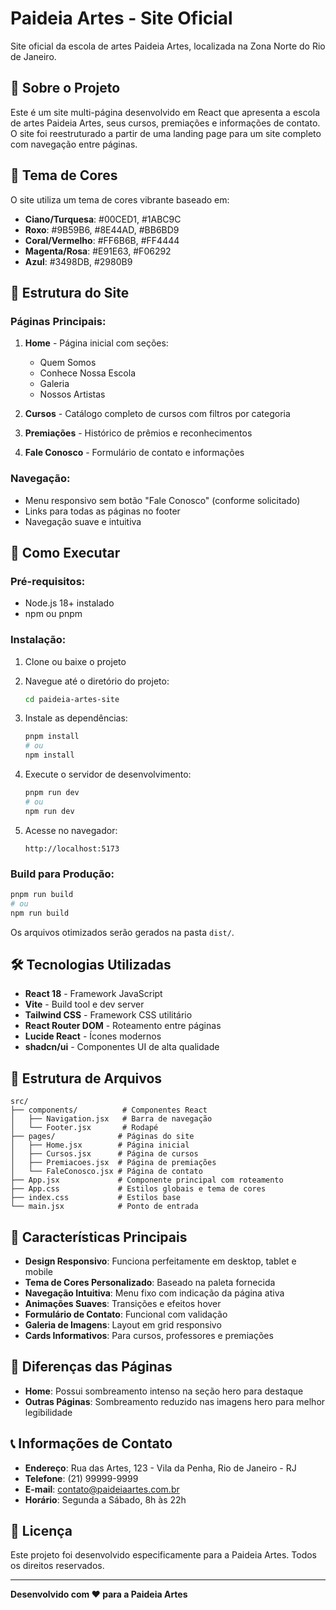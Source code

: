 # Paideia Artes - Site Oficial

Site oficial da escola de artes Paideia Artes, localizada na Zona Norte do Rio de Janeiro.

## 🎨 Sobre o Projeto

Este é um site multi-página desenvolvido em React que apresenta a escola de artes Paideia Artes, seus cursos, premiações e informações de contato. O site foi reestruturado a partir de uma landing page para um site completo com navegação entre páginas.

## 🌈 Tema de Cores

O site utiliza um tema de cores vibrante baseado em:
- **Ciano/Turquesa**: #00CED1, #1ABC9C
- **Roxo**: #9B59B6, #8E44AD, #BB6BD9
- **Coral/Vermelho**: #FF6B6B, #FF4444
- **Magenta/Rosa**: #E91E63, #F06292
- **Azul**: #3498DB, #2980B9

## 📱 Estrutura do Site

### Páginas Principais:
1. **Home** - Página inicial com seções:
   - Quem Somos
   - Conhece Nossa Escola
   - Galeria
   - Nossos Artistas

2. **Cursos** - Catálogo completo de cursos com filtros por categoria

3. **Premiações** - Histórico de prêmios e reconhecimentos

4. **Fale Conosco** - Formulário de contato e informações

### Navegação:
- Menu responsivo sem botão "Fale Conosco" (conforme solicitado)
- Links para todas as páginas no footer
- Navegação suave e intuitiva

## 🚀 Como Executar

### Pré-requisitos:
- Node.js 18+ instalado
- npm ou pnpm

### Instalação:
1. Clone ou baixe o projeto
2. Navegue até o diretório do projeto:
   ```bash
   cd paideia-artes-site
   ```

3. Instale as dependências:
   ```bash
   pnpm install
   # ou
   npm install
   ```

4. Execute o servidor de desenvolvimento:
   ```bash
   pnpm run dev
   # ou
   npm run dev
   ```

5. Acesse no navegador:
   ```
   http://localhost:5173
   ```

### Build para Produção:
```bash
pnpm run build
# ou
npm run build
```

Os arquivos otimizados serão gerados na pasta `dist/`.

## 🛠️ Tecnologias Utilizadas

- **React 18** - Framework JavaScript
- **Vite** - Build tool e dev server
- **Tailwind CSS** - Framework CSS utilitário
- **React Router DOM** - Roteamento entre páginas
- **Lucide React** - Ícones modernos
- **shadcn/ui** - Componentes UI de alta qualidade

## 📁 Estrutura de Arquivos

```
src/
├── components/          # Componentes React
│   ├── Navigation.jsx   # Barra de navegação
│   └── Footer.jsx       # Rodapé
├── pages/              # Páginas do site
│   ├── Home.jsx        # Página inicial
│   ├── Cursos.jsx      # Página de cursos
│   ├── Premiacoes.jsx  # Página de premiações
│   └── FaleConosco.jsx # Página de contato
├── App.jsx             # Componente principal com roteamento
├── App.css             # Estilos globais e tema de cores
├── index.css           # Estilos base
└── main.jsx            # Ponto de entrada
```

## 🎯 Características Principais

- **Design Responsivo**: Funciona perfeitamente em desktop, tablet e mobile
- **Tema de Cores Personalizado**: Baseado na paleta fornecida
- **Navegação Intuitiva**: Menu fixo com indicação da página ativa
- **Animações Suaves**: Transições e efeitos hover
- **Formulário de Contato**: Funcional com validação
- **Galeria de Imagens**: Layout em grid responsivo
- **Cards Informativos**: Para cursos, professores e premiações

## 🎨 Diferenças das Páginas

- **Home**: Possui sombreamento intenso na seção hero para destaque
- **Outras Páginas**: Sombreamento reduzido nas imagens hero para melhor legibilidade

## 📞 Informações de Contato

- **Endereço**: Rua das Artes, 123 - Vila da Penha, Rio de Janeiro - RJ
- **Telefone**: (21) 99999-9999
- **E-mail**: contato@paideiaartes.com.br
- **Horário**: Segunda a Sábado, 8h às 22h

## 📝 Licença

Este projeto foi desenvolvido especificamente para a Paideia Artes. Todos os direitos reservados.

---

**Desenvolvido com ❤️ para a Paideia Artes**


